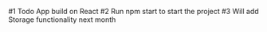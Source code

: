 #1 Todo App build on React
#2 Run npm start to start the project
#3 Will add Storage functionality next month
